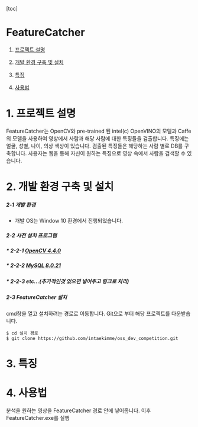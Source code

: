 [toc]

# FeatureCatcher

  1. [프로젝트 설명](#1.-프로젝트-설명)

  2. [개발 환경 구축 및 설치](#2.-개발-환경-구축-및-설치)

  3. [특징](#3.-특징)

  4. [사용법](#4.-사용법)


# 1. 프로젝트 설명
FeatureCatcher는 OpenCV와 pre-trained 된 intel(c) OpenVINO의 모델과 Caffe의 모델을 사용하여 영상에서 사람과 해당 사람에 대한 특징들을 검출합니다. 특징에는 얼굴, 성별, 나이, 의상 색상이 있습니다. 검출된 특징들은 해당하는 사람 별로 DB를 구축합니다. 사용자는 웹을 통해 자신이 원하는 특징으로 영상 속에서 사람을 검색할 수 있습니다.

# 2. 개발 환경 구축 및 설치
##### <strong>2-1 개발 환경</strong> 
  * 개발 OS는 Window 10 환경에서 진행되었습니다.


##### <strong>2-2 사전 설치 프로그램</strong>
  
  ##### * 2-2-1 [OpenCV 4.4.0](https://github.com/intaekimme/oss_dev_competition/blob/master/document/OpenCV.md)
  
  ##### * 2-2-2 [MySQL 8.0.21](https://github.com/intaekimme/oss_dev_competition/blob/master/document/MySQL.md)
  
  ##### * 2-2-3 etc...(추가적인것 있으면 넣어주고 링크로 처리)

##### <strong>2-3 FeatureCatcher 설치</strong>
cmd창을 열고 설치하려는 경로로 이동합니다.
Git으로 부터 해당 프로젝트를 다운받습니다.
```
$ cd 설치 경로
$ git clone https://github.com/intaekimme/oss_dev_competition.git
```

# 3. 특징

# 4. 사용법
분석을 원하는 영상을 FeatureCatcher 경로 안에 넣어줍니다.
이후 FeatureCatcher.exe를 실행